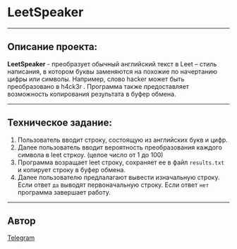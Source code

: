 # LeetSpeaker

---

## Описание проекта:

**LeetSpeaker** - преобразует обычный английский текст в Leet – стиль написания, в котором буквы заменяются на похожие по начертанию цифры или символы. Например,
слово hacker может быть преобразовано в h4ck3r . Программа также предоставляет возможность копирования результата в буфер обмена.

---

## Техническое задание:

1.  Пользователь вводит строку, состоящую из английских букв и цифр.
2.  Далее пользователь вводит вероятность преобразования каждого символа в leet стркоу. (целое число от 1 до 100)
3.  Программа возращает leet строку, сохраняет ее в файл `results.txt` и копирует строку в буфер обмена.
4.  Далее пользователю предлалагают вывести изначальную строку.
    Если ответ `да` выводят первоначальную строку.
    Если ответ `нет` программа завершает работу.

---

## Автор 

[Telegram](https://t.me/ozornoy_gulyaka)